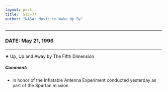 ```yaml
---
layout: post
title:  STS-77
author: "NASA: Music to Wake Up By"
---
```


----
### DATE: May 21, 1996
----
✷ Up, Up and Away by The Fifth Dimension

##### Comment:
* in honor of the Inflatable Antenna Experiment conducted yesterday as part of the Spartan mission.
